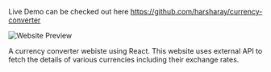 Live Demo can be checked out here https://github.com/harsharay/currency-converter

![Website Preview](https://github.com/harsharay/Movie_Search/blob/master/currency-converter.png)


A currency converter webiste using React. This website uses external API to fetch the details of various currencies including their exchange rates.
